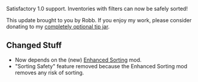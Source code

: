 Satisfactory 1.0 support. Inventories with filters can now be safely sorted!




This update brought to you by Robb.
If you enjoy my work, please consider donating to my [completely optional tip jar](https://ko-fi.com/robb4).

## Changed Stuff

- Now depends on the (new) [Enhanced Sorting](https://ficsit.app/mod/EnhancedSorting) mod.
- "Sorting Safety" feature removed because the Enhanced Sorting mod removes any risk of sorting.
